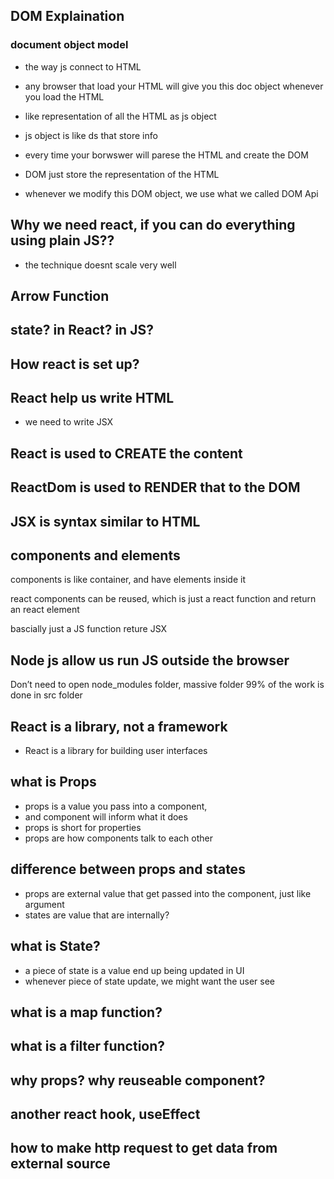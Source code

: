 ## DOM Explaination

### document object model
* the way js connect to HTML
* any browser that load your HTML will give you this doc object whenever you load the HTML

* like representation of all the HTML as js object
* js object is like ds that store info
* every time your borwswer will parese the HTML and create the DOM
* DOM just store the representation of the HTML
* whenever we modify this DOM object, we use what we called DOM Api


## Why we need react, if you can do everything using plain JS??
* the technique doesnt scale very well



## Arrow Function


## state? in React? in JS?

## How react is set up?

## React help us write HTML
* we need to write JSX

## React is used to CREATE the content
## ReactDom is used to RENDER that to the DOM
## JSX is syntax similar to HTML


## components and elements
components is like container, and have elements inside it

react components can be reused, which is just a react function
 and return an react element

bascially just a JS function reture JSX

## Node js allow us run JS outside the browser

Don’t need to open node_modules folder, massive folder
99% of the work is done in src folder



## React is a library, not a framework
* React is a library for building user interfaces

## what is Props
* props is a value you pass into a component,
* and component will inform what it does
* props is short for properties
* props are how components talk to each other

## difference between props and states
* props are external value that get passed into the component, just like argument
* states are value that are internally?


## what is State? 
* a piece of state is a value end up being updated in UI
* whenever piece of state update, we might want the user see


## what is a map function?
## what is a filter function?
## why props? why reuseable component?

## another react hook, useEffect

## how to make http request to get data from external source
